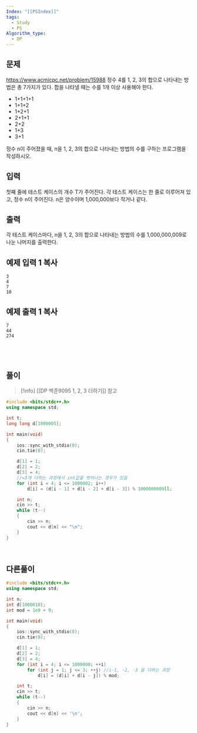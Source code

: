 ```yaml
---
Index: "[[PSIndex]]"
tags:
  - Study
  - PS
Algorithm_type:
  - DP
---
```


## 문제
https://www.acmicpc.net/problem/15988
정수 4를 1, 2, 3의 합으로 나타내는 방법은 총 7가지가 있다. 합을 나타낼 때는 수를 1개 이상 사용해야 한다.

- 1+1+1+1
- 1+1+2
- 1+2+1
- 2+1+1
- 2+2
- 1+3
- 3+1

정수 n이 주어졌을 때, n을 1, 2, 3의 합으로 나타내는 방법의 수를 구하는 프로그램을 작성하시오.

## 입력

첫째 줄에 테스트 케이스의 개수 T가 주어진다. 각 테스트 케이스는 한 줄로 이루어져 있고, 정수 n이 주어진다. n은 양수이며 1,000,000보다 작거나 같다.

## 출력

각 테스트 케이스마다, n을 1, 2, 3의 합으로 나타내는 방법의 수를 1,000,000,009로 나눈 나머지를 출력한다.

## 예제 입력 1 복사

```
3
4
7
10
```

## 예제 출력 1 복사

```
7
44
274
```
   
---
## 풀이
> [!info] [[DP 백준9095 1, 2, 3 더하기]] 참고
```cpp
#include <bits/stdc++.h>
using namespace std;

int t;
long long d[1000005];

int main(void) 
{
	ios::sync_with_stdio(0);
	cin.tie(0);

	d[1] = 1;
	d[2] = 2;
	d[3] = 4;
	//=3개 더하는 과정에서 int값을 벗어나는 경우가 있음
	for (int i = 4; i <= 1000002; i++)
		d[i] = (d[i - 1] + d[i - 2] + d[i - 3]) % 1000000009ll;

	int n;
	cin >> t;
	while (t--)
	{
		cin >> n;
		cout << d[n] << "\n";
	}
}
```
   
   
## 다른풀이
```cpp
#include <bits/stdc++.h>
using namespace std;

int n;
int d[1000010];
int mod = 1e9 + 9;

int main(void) 
{
	ios::sync_with_stdio(0);
	cin.tie(0);

	d[1] = 1;
	d[2] = 2;
	d[3] = 4;
	for (int i = 4; i <= 1000000; ++i)
		for (int j = 1; j <= 3; ++j) //i-1, -2, -3 을 더하는 과정
			d[i] = (d[i] + d[i - j]) % mod;

	int t;
	cin >> t;
	while (t--)
	{
		cin >> n;
		cout << d[n] << '\n';
	}
}
```